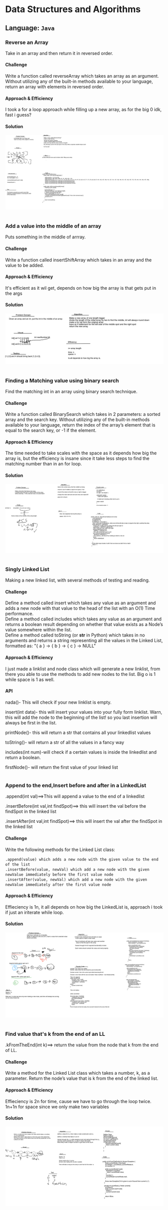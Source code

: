 # Data Structures and Algorithms

## Language: `Java`

### Reverse an Array

Take in an array and then return it in reversed order.

#### Challenge

Write a function called reverseArray which takes an array as an argument. Without utilizing any of the built-in methods available to your language, return an array with elements in reversed order.

#### Approach & Efficiency

I took a for a loop approach while filling up a new array, as for the big 0 idk, fast i  guess?

#### Solution

![Whiteboard for Reverse Array](../../assets/aww-board.png)

# ####################################################################  

### Add a value into the middle of an array  

Puts something in the middle of arrray.  

#### Challenge  

Write a function called insertShiftArray which takes in an array and the value to be added.  

#### Approach & Efficiency  

It's efficient as it wil get, depends on how big the array is that gets put in the args  

#### Solution  


![Board for Shift Arrray](../../assets/shiftarrayboard.png)  

# ####################################################################

### Finding a Matching value using binary search

Find the matching int in an array using binary search technique.

#### Challenge  

Write a function called BinarySearch which takes in 2 parameters: a sorted array and the search key. Without utilizing any of the built-in methods available to your language, return the index of the array’s element that is equal to the search key, or -1 if the element.  

#### Approach & Efficiency  

The time needed to take scales with the space as it depends how big the array is, but the efficiency is insane since it take less steps to find the matching number than in an for loop.

#### Solution

![Board for Binary Search](../../assets/binarysearchboard.png)  

# ########################################################################  

### Singly Linked List  
Making a new linked list, with several methods of testing and reading.  

#### Challenge  

 Define a method called insert which takes any value as an argument and adds a new node with that value to the head of the list with an O(1) Time performance.  
 Define a method called includes which takes any value as an argument and returns a boolean result depending on whether that value exists as a Node’s value somewhere within the list.  
 Define a method called toString (or __str__ in Python) which takes in no arguments and returns a string representing all the values in the Linked List, formatted as:
        "{ a } -> { b } -> { c } -> NULL"  


#### Approach & Efficiency  

<!-- What approach did you take? Why? What is the Big O space/time for this approach? -->
I just made a linklist and node class which will generate a new linklist, from there you able to use the methods to add new nodes to the list. Big o is 1 while space is 1 as well.

#### API  

nada()- This will check if your new linklist is empty.  

insert(int data)- this will insert your values into your fully form linklist. Warn, this will add the node to the beginning of the list! so you last insertion will always be first in the list.

printNode()- this will return a str that contains all your linkedlist values

toString()- will return a str of all the values in a fancy way

includes(int num)-will check if a certain values is inside the linkedlist and return a boolean.

firstNode()- will return the first value of your linked list  

# ####################################################################  

### Append to the end,Insert before and after in a LinkedList 

.append(int val)==>This will append a value to the end of a linkedlist

.insertBefore(int val,int findSpot)==> this will insert the val before the findSpot in the linked list

.insertAfter(int val,int findSpot)==> this will insert the val after the findSpot in the linked list

#### Challenge  

Write the following methods for the Linked List class:

    .append(value) which adds a new node with the given value to the end of the list
    .insertBefore(value, newVal) which add a new node with the given newValue immediately before the first value node
    .insertAfter(value, newVal) which add a new node with the given newValue immediately after the first value node


#### Approach & Efficiency  

Effieciency is 1n, it all depends on how big the LinkedList is, approach i took if just an iriterate while loop.

#### Solution  


![Board for Shift Arrray](../../assets/appendinsertLL.png)  

# ####################################################################  

### Find value that's k from the end of an LL

.kFromTheEnd(int k)==> return the value from the node that k from the end of LL.

#### Challenge  

Write a method for the Linked List class which takes a number, k, as a parameter. Return the node’s value that is k from the end of the linked list.  


#### Approach & Efficiency  

Effieciency is 2n for time, cause we have to go through the loop twice. 1n+1n for space since  we only make two variables

#### Solution  


![Board for Shift Arrray](../../assets/LLkfromtheendboard.png)  